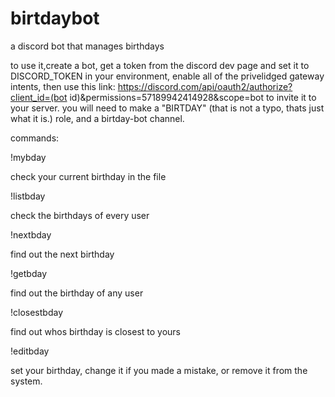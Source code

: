 # birtdaybot
a discord bot that manages birthdays

to use it,create a bot, get a token from the discord dev page and set it to DISCORD_TOKEN in your environment, enable all of the privelidged gateway intents, then use this link:
https://discord.com/api/oauth2/authorize?client_id=(bot id)&permissions=57189942414928&scope=bot
to invite it to your server. 
you will need to make a  "BIRTDAY" (that is not a typo, thats just what it is.) role, and a birtday-bot channel.

commands:

!mybday

check your current birthday in the file

!listbday

check the birthdays of every user

!nextbday

find out the next birthday

!getbday

find out the birthday of any user

!closestbday

find out whos birthday is closest to yours

!editbday

set your birthday, change it if you made a mistake, or remove it from the system.
